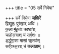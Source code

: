+++
title = "05 सर्वे निमेषा"

+++
सर्वे॑ निमे॒षा **ज॒ज्ञिरे॑**  
वि॒द्युतः॒ पुरु॑षा॒द् अधि॑ ।  
क॒ला मु॑हू॒र्ताः काष्ठा᳚श्  
चाहोरा॒त्राश् च॑ सर्व॒शः ॥  
अ॒र्द्ध॒मा॒सा मासा॑ ऋ॒तव॑स्  
सव्ँवथ्स॒रश् च॑ **कल्पताम्** ।  

